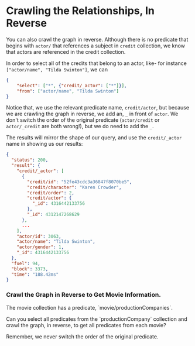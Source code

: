 # Crawling the Relationships, In Reverse

You can also crawl the graph in reverse. Although there is no predicate that begins with `actor/` that references a subject in `credit` collection, we know that actors are referenced in the credit collection.

In order to select all of the credits that belong to an actor, like- for instance `["actor/name", "Tilda Swinton"]`, we can

```json
{
    "select": ["*", {"credit/_actor": ["*"]}],
    "from": ["actor/name", "Tilda Swinton"]
}
```

Notice that, we use the relevant predicate name, `credit/actor`, but because we are crawling the graph in reverse, we add an, `_` in front of `actor`. We don't switch the order of the original predicate (`actor/credit` or `actor/_credit` are both wrong!), but we do need to add the `_`.

The results will mirror the shape of our query, and use the `credit/_actor` name in showing us our results:

```json
{
  "status": 200,
  "result": {
    "credit/_actor": [
      {
        "credit/id": "52fe43cdc3a36847f8070be5",
        "credit/character": "Karen Crowder",
        "credit/order": 2,
        "credit/actor": {
          "_id": 4316442133756
        },
        "_id": 4312147268629
      },
      ...
    ],
    "actor/id": 3063,
    "actor/name": "Tilda Swinton",
    "actor/gender": 1,
    "_id": 4316442133756
  },
  "fuel": 94,
  "block": 3373,
  "time": "188.42ms"
}
```

<div class="challenge">
<h3>Crawl the Graph in Reverse to Get Movie Information.</h3>
<p>The movie collection has a predicate, `movie/productionCompanies`. </p>
<p>Can you select all predicates from the `productionCompany` collection and crawl the graph, in reverse, to get all predicates from each movie?</p>
<p>Remember, we never switch the order of the original predicate. </p>
</div>
